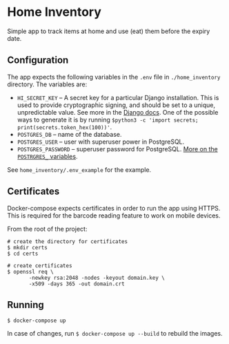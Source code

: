 Home Inventory
==============

Simple app to track items at home and use (eat) them before the expiry date.


Configuration
-------------
The app expects the following variables in the `.env` file in `./home_inventory` directory.
The variables are:
* `HI_SECRET_KEY` – A secret key for a particular Django installation. This is used to provide cryptographic signing, 
  and should be set to a unique, unpredictable value. 
  See more in the [Django docs](https://docs.djangoproject.com/en/4.0/ref/settings/#std:setting-SECRET_KEY). 
  One of the possible ways to generate it is by running
  `$python3 -c 'import secrets; print(secrets.token_hex(100))'`.
* `POSTGRES_DB` – name of the database.
* `POSTGRES_USER` – user with superuser power in PostgreSQL.
* `POSTGRES_PASSWORD` – superuser password for PostgreSQL. 
  [More on the `POSTRGRES_` variables](https://hub.docker.com/_/postgres).

See `home_inventory/.env_example` for the example.


Certificates
------------
Docker-compose expects certificates in order to run the app using HTTPS.
This is required for the barcode reading feature to work on mobile devices.

From the root of the project:
```shell
# create the directory for certificates
$ mkdir certs
$ cd certs

# create certificates
$ openssl req \
       -newkey rsa:2048 -nodes -keyout domain.key \
       -x509 -days 365 -out domain.crt

```

Running
-------
`$ docker-compose up`

In case of changes, run
`$ docker-compose up --build`
to rebuild the images.